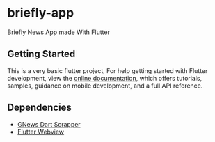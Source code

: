 # briefly-app
Briefly News App made With Flutter

## Getting Started
This is a very basic flutter project, For help getting started with Flutter development, view the
[online documentation](https://docs.flutter.dev/), which offers tutorials,
samples, guidance on mobile development, and a full API reference.


## Dependencies
- [GNews Dart Scrapper](https://github.com/RizkiePratama/gnews.dart)
- [Flutter Webview](https://github.com/flutter/packages/tree/main/packages/webview_flutter/webview_flutter)